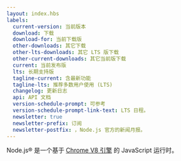 ```yaml
---
layout: index.hbs
labels:
  current-version: 当前版本
  download: 下载
  download-for: 当前下载版
  other-downloads: 其它下载
  other-lts-downloads: 其它 LTS 版下载
  other-current-downloads: 其它当前版下载
  current: 当前发布版
  lts: 长期支持版
  tagline-current: 含最新功能
  tagline-lts: 推荐多数用户使用 (LTS)
  changelog: 更新日志
  api: API 文档
  version-schedule-prompt: 可参考
  version-schedule-prompt-link-text: LTS 日程。
  newsletter: true
  newsletter-prefix: 订阅
  newsletter-postfix: ，Node.js 官方的新闻月报。
---
```


Node.js® 是一个基于 [Chrome V8 引擎](https://v8.dev/) 的 JavaScript 运行时。

